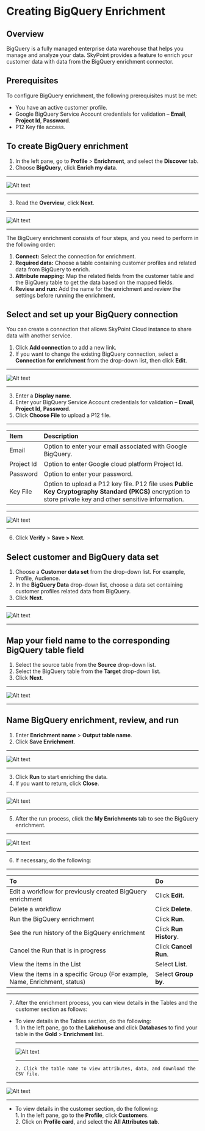 # Creating BigQuery Enrichment

## Overview

BigQuery is a fully managed enterprise data warehouse that helps you manage and analyze your data. SkyPoint provides a feature to enrich your customer data with data from the BigQuery enrichment connector.

## Prerequisites
To configure BigQuery enrichment, the following prerequisites must be met:

- You have an active customer profile.
- Google BigQuery Service Account credentials for validation – **Email**, **Project Id**, **Password**.
- P12 Key file access.

## To create BigQuery enrichment

1. In the left pane, go to **Profile** > **Enrichment**, and select the **Discover** tab.
2. Choose **BigQuery**, click **Enrich my data**.
---

![Alt text](https://github.com/skypointcloud/platform/blob/develop/docs/doc_snippets/BigQuery_Description.png?raw=true)

---

3. Read the **Overview**, click **Next**.

---

![Alt text](https://github.com/skypointcloud/platform/blob/develop/docs/doc_snippets/BigQuery_Overview.png?raw=true)

---

The BigQuery enrichment consists of four steps, and you need to perform in the following order:

1. **Connect:** Select the connection for enrichment.
1. **Required data:** Choose a table containing customer profiles and related data from BigQuery to enrich.
1. **Attribute mapping:** Map the related fields from the customer table and the BigQuery table to get the data based on the mapped fields.
1. **Review and run:** Add the name for the enrichment and review the settings before running the enrichment.

## Select and set up your BigQuery connection
You can create a connection that allows SkyPoint Cloud instance to share data with another service.

1. Click **Add connection** to add a new link. 
2. If you want to change the existing BigQuery connection, select a **Connection for enrichment** from the drop-down list, then click **Edit**.

---

![Alt text](https://github.com/skypointcloud/platform/blob/develop/docs/doc_snippets/BigQuery_Connect.png?raw=true)

---

3. Enter a **Display name**.
4. Enter your BigQuery Service Account credentials for validation – **Email**, **Project Id**, **Password**.
5. Click **Choose File** to upload a P12 file.

---

|**Item**|**Description**|
| :- | :- |
|Email|Option to enter your email associated with Google BigQuery.|
|Project Id|Option to enter Google cloud platform Project Id.|
|Password|Option to enter your password.|
|Key File|Option to upload a P12 key file. P12 file uses **Public Key Cryptography Standard (PKCS)** encryption to store private key and other sensitive information.|

---

![Alt text](https://github.com/skypointcloud/platform/blob/develop/docs/doc_snippets/BigQuery_SetUpConnection.png?raw=true)

---

6. Click **Verify** > **Save > Next**.

## Select customer and BigQuery data set

1. Choose a **Customer data set** from the drop-down list. For example, Profile, Audience.
2. In the **BigQuery Data** drop-down list, choose a data set containing customer profiles related data from BigQuery. 
3. Click **Next**. 

---

![Alt text](https://github.com/skypointcloud/platform/blob/develop/docs/doc_snippets/BigQuery_RequiredData.png?raw=true)

---

## Map your field name to the corresponding BigQuery table field

1. Select the source table from the **Source** drop-down list.
2. Select the BigQuery table from the **Target** drop-down list. 
3. Click **Next**.

---

![Alt text](https://github.com/skypointcloud/platform/blob/develop/docs/doc_snippets/BigQuery_AttributeMapping.png?raw=true)

---

## Name BigQuery enrichment, review, and run

1. Enter **Enrichment name** > **Output table name**.
2. Click **Save Enrichment**.

---

![Alt text](https://github.com/skypointcloud/platform/blob/develop/docs/doc_snippets/BigQuery_Review.png?raw=true)

---

3. Click **Run** to start enriching the data.
4. If you want to return, click **Close**.

---

![Alt text](https://github.com/skypointcloud/platform/blob/master/docs/doc_snippets/BigQuery_Run.png?raw=true)

---

5. After the run process, click the **My Enrichments** tab to see the BigQuery enrichment.

---

![Alt text](https://github.com/skypointcloud/platform/blob/develop/docs/doc_snippets/BigQuery_Output.png?raw=true)

---

6. If necessary, do the following:

---

|To|Do|
| :- | :- |
|Edit a workflow for previously created BigQuery enrichment|Click **Edit**.|
|Delete a workflow|Click **Delete**.|
|Run the BigQuery enrichment|Click **Run**.|
|See the run history of the BigQuery enrichment|Click **Run History**.|
|Cancel the Run that is in progress|Click **Cancel Run**.|
|View the items in the List|Select **List**.|
|View the items in a specific Group (For example, Name, Enrichment, status)|Select **Group by**.|

---

7. After the enrichment process, you can view details in the Tables and the customer section as follows:

- To view details in the Tables section, do the following:  
      1. In the left pane, go to the **Lakehouse** and click **Databases** to find your table in the **Gold** > **Enrichment** list.

   ---

   ![Alt text](https://github.com/skypointcloud/platform/blob/develop/docs/doc_snippets/BigQuery_Entity.png?raw=true)   
   
   ---
   
      2. Click the table name to view attributes, data, and download the CSV file.
      
---

![Alt text](https://github.com/skypointcloud/platform/blob/develop/docs/doc_snippets/BigQuery_Entity_Attribute.png?raw=true)

---

- To view details in the customer section, do the following:  
      1. In the left pane, go to the **Profile**, click **Customers**.  
      2. Click on **Profile card**, and select the **All Attributes tab**.

